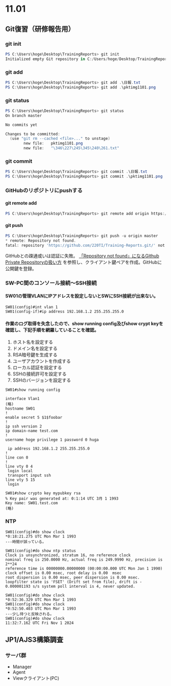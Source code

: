 # 11.01

## Git復習（研修報告用）
### git init
~~~.ps1
PS C:\Users\hoge\Desktop\TrainingReports> git init
Initialized empty Git repository in C:/Users/hoge/Desktop/TrainingReports/.git/
~~~

### git add
~~~.ps1
PS C:\Users\hoge\Desktop\TrainingReports> git add .\日報.txt
PS C:\Users\hoge\Desktop\TrainingReports> git add .\pktimg1101.png
~~~

### git status
~~~.ps1
PS C:\Users\hoge\Desktop\TrainingReports> git status
On branch master

No commits yet

Changes to be committed:
  (use "git rm --cached <file>..." to unstage)
        new file:   pktimg1101.png
        new file:   "\346\227\245\345\240\261.txt"
~~~
### git commit 
~~~.ps1
PS C:\Users\hoge\Desktop\TrainingReports> git commit .\日報.txt
PS C:\Users\hoge\Desktop\TrainingReports> git commit .\pktimg1101.png
~~~
### GitHubのリポジトリにpushする
#### git remote add
~~~.ps1
PS C:\Users\hoge\Desktop\TrainingReports> git remote add origin https://github.com/220TI/Training-Reports.git
~~~

#### git push
~~~.ps1
PS C:\Users\hoge\Desktop\TrainingReports> git push -u origin master
* remote: Repository not found.
fatal: repository 'https://github.com/220TI/Training-Reports.git/' not found *
~~~
GitHubとの疎通或いは認証に失敗。
[「Repository not found」になるGithub Private Repositoryの扱い方](https://qiita.com/hosikiti/items/03bba19abec4b789d7a5)
を参照し、クライアント鍵ペアを作成。GitHubに公開鍵を登録。

### SW-PC間のコンソール接続～SSH接続

#### SW01の管理VLANにIPアドレスを設定しないとSWにSSH接続が出来ない。
~~~.pkt
SW01(config)#int vlan 1
SW01(config-if)#ip address 192.168.1.2 255.255.255.0
~~~

#### 作業のログ取得を失念したので、show running config及びshow crypt keyを確認し、下記手順を網羅していることを確認。
1. ホスト名を設定する
2. ドメイン名を設定する
3. RSA暗号鍵を生成する
4. ユーザアカウントを作成する
5. ローカル認証を設定する
6. SSHの接続許可を設定する
7. SSHのバージョンを設定する

~~~.pkt
SW01#show running config

interface Vlan1
(略)
hostname SW01
!
enable secret 5 $1$foobar
!
ip ssh version 2
ip domain-name test.com
!
username hoge privilege 1 password 0 huga

 ip address 192.168.1.2 255.255.255.0
!
line con 0
!
line vty 0 4
 login local
 transport input ssh
line vty 5 15
 login
 ~~~

 ~~~.pkt
 SW01#show crypto key mypubkey rsa 
% Key pair was generated at: 0:1:14 UTC 3月 1 1993
Key name: SW01.test.com
(略)
~~~

### NTP
~~~.pkt
SW01(config)#do show clock
*0:18:21.275 UTC Mon Mar 1 1993
---時間が誤っている。

SW01(config)#do show ntp status
Clock is unsynchronized, stratum 16, no reference clock
nominal freq is 250.0000 Hz, actual freq is 249.9990 Hz, precision is 2**24
reference time is 00000000.00000000 (00:00:00.000 UTC Mon Jan 1 1990)
clock offset is 0.00 msec, root delay is 0.00  msec
root dispersion is 0.00 msec, peer dispersion is 0.00 msec.
loopfilter state is 'FSET' (Drift set from file), drift is - 0.000001193 s/s system poll interval is 4, never updated.

SW01(config)#do show clock
*0:52:36.329 UTC Mon Mar 1 1993
SW01(config)#do show clock
*0:52:50.403 UTC Mon Mar 1 1993
---少し待つと反映される。
SW01(config)#do show clock
11:32:7.162 UTC Fri Nov 1 2024
~~~

## JP1/AJS3構築調査
### サーバ群
 - Manager
 - Agent
 - Viewクライアント(PC)